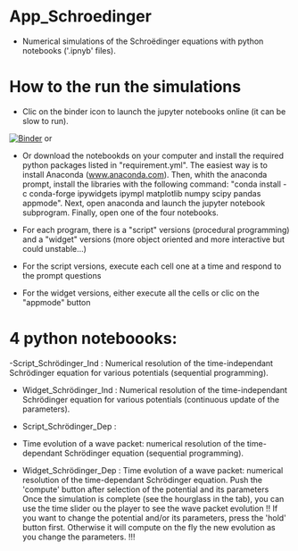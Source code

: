 # App_Schroedinger
 - Numerical simulations of the Schroëdinger equations with python notebooks ('.ipnyb' files). 
 
# How to the run the simulations
 - Clic on the binder icon to launch the jupyter notebooks  online (it can be slow to run).
 
[![Binder](https://mybinder.org/badge_logo.svg)](https://mybinder.org/v2/gh/MQPhysique3EPL/App_Schroedinger/master)
or 
- Or download the notebookds on your computer and install the required python packages listed in "requirement.yml". The easiest way is to install Anaconda (www.anaconda.com). Then, whith the anaconda prompt, install the libraries with the following command: "conda install -c conda-forge ipywidgets ipympl matplotlib numpy scipy pandas appmode". Next, open anaconda and launch the jupyter notebook subprogram. Finally, open one of the four notebooks.

- For each program, there is a "script" versions (procedural programming) and a "widget" versions (more object oriented and more interactive but could unstable...)

- For the script versions, execute each cell one at a time and respond to the prompt questions

- For the widget versions, either execute all the cells or clic on the "appmode" button

# 4 python noteboooks: 

-Script_Schrödinger_Ind : 
 Numerical resolution of the time-independant Schrödinger equation for various potentials (sequential programming).

- Widget_Schrödinger_Ind : 
Numerical resolution of the time-independant Schrödinger equation for various potentials (continuous update of the parameters).

- Script_Schrödinger_Dep :
- Time evolution of a wave packet: numerical resolution of the time-dependant Schrödinger equation (sequential programming).

- Widget_Schrödinger_Dep :
 Time evolution of a wave packet: numerical resolution of the time-dependant Schrödinger equation.
 Push the 'compute' button after selection of the potential and its parameters 
 Once the simulation is complete (see the hourglass in the tab), you can use the time slider ou the player to see the wave packet evolution
 !! If you want to change the potential and/or its parameters, press the 'hold' button first. Otherwise it will compute on the fly the new evolution as you change the parameters. !!!

